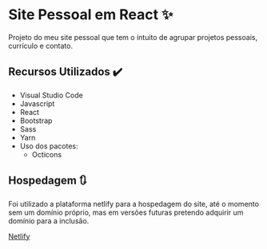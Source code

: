 # Site Pessoal em React ✨

Projeto do meu site pessoal que tem o intuito de agrupar projetos pessoais, currículo e contato.

## Recursos Utilizados ✔️

- Visual Studio Code
- Javascript
- React
- Bootstrap
- Sass
- Yarn
- Uso dos pacotes:
  - Octicons

## Hospedagem 🔃

Foi utilizado a plataforma netlify para a hospedagem do site, até o momento sem um domínio próprio, mas em versões futuras pretendo adquirir um domínio para a inclusão.

[Netlify](https://julioarmando.netlify.app)
